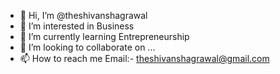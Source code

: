 - 👋 Hi, I’m @theshivanshagrawal
- 👀 I’m interested in Business
- 🌱 I’m currently learning Entrepreneurship
- 💞️ I’m looking to collaborate on ...
- 📫 How to reach me Email:- theshivanshagrawal@gmail.com

<!---
theshivanshagrawal/theshivanshagrawal is a ✨ special ✨ repository because its `README.md` (this file) appears on your GitHub profile.
You can click the Preview link to take a look at your changes.
--->

